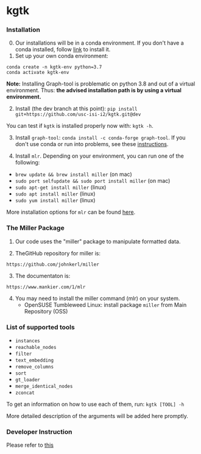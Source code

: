 # kgtk

### Installation

0. Our installations will be in a conda environment. If you don't have a conda installed, follow [link](https://docs.conda.io/projects/conda/en/latest/user-guide/install/) to install it.
1. Set up your own conda environment:
```
conda create -n kgtk-env python=3.7
conda activate kgtk-env
```
 **Note:** Installing Graph-tool is problematic on python 3.8 and out of a virtual environment. Thus: **the advised installation path is by using a virtual environment.**

2. Install (the dev branch at this point): `pip install git+https://github.com/usc-isi-i2/kgtk.git@dev`

You can test if `kgtk` is installed properly now with: `kgtk -h`.

3. Install `graph-tool`: `conda install -c conda-forge graph-tool`. If you don't use conda or run into problems, see these [instructions](https://git.skewed.de/count0/graph-tool/-/wikis/installation-instructions). 

4. Install `mlr`. Depending on your environment, you can run one of the following:
  * `brew update && brew install miller` (on mac)
  * `sudo port selfupdate && sudo port install miller` (on mac)
  * `sudo apt-get install miller` (linux)
  * `sudo apt install miller` (linux)
  * `sudo yum install miller` (linux)
  
More installation options for `mlr` can be found [here](https://johnkerl.org/miller/doc/build.html).

### The Miller Package

1. Our code uses the "miller" package to manipulate formatted data.

2. TheGitHub repository for miller is:
```
https://github.com/johnkerl/miller
```
3. The documentaton is:
```
https://www.mankier.com/1/mlr
```
4. You may need to install the miller command (mlr) on your system.
   * OpenSUSE Tumbleweed Linux: install package `miller` from Main Repository (OSS)

### List of supported tools
* `instances`
* `reachable_nodes`
* `filter`
* `text_embedding`
* `remove_columns`
* `sort`
* `gt_loader`
* `merge_identical_nodes`
* `zconcat`

To get an information on how to use each of them, run:
`kgtk [TOOL] -h`

More detailed description of the arguments will be added here promptly.

### Developer Instruction

Please refer to [this](README_dev.md)
